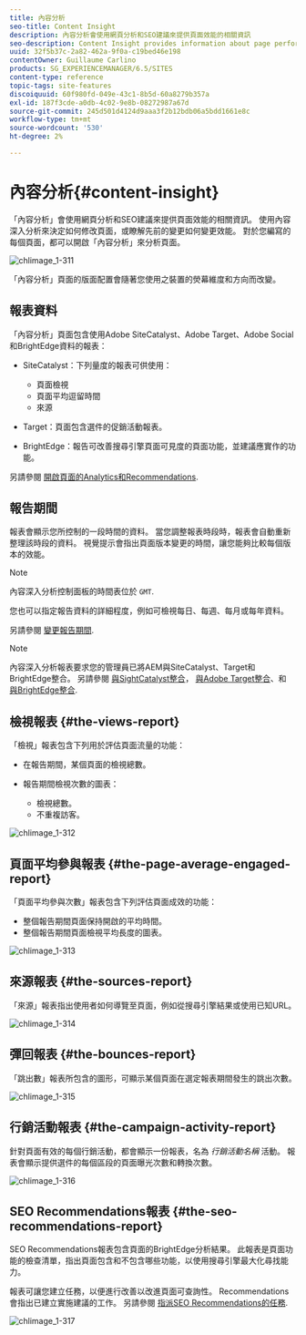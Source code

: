```yaml
---
title: 內容分析
seo-title: Content Insight
description: 內容分析會使用網頁分析和SEO建議來提供頁面效能的相關資訊
seo-description: Content Insight provides information about page performance using web analytics and SEO recommendation
uuid: 32f5b37c-2a82-462a-9f0a-c19bed46e198
contentOwner: Guillaume Carlino
products: SG_EXPERIENCEMANAGER/6.5/SITES
content-type: reference
topic-tags: site-features
discoiquuid: 60f980fd-049e-43c1-8b5d-60a8279b357a
exl-id: 187f3cde-a0db-4c02-9e8b-08272987a67d
source-git-commit: 245d501d4124d9aaa3f2b12bdb06a5bdd1661e8c
workflow-type: tm+mt
source-wordcount: '530'
ht-degree: 2%

---
```


# 內容分析{#content-insight}

「內容分析」會使用網頁分析和SEO建議來提供頁面效能的相關資訊。 使用內容深入分析來決定如何修改頁面，或瞭解先前的變更如何變更效能。 對於您編寫的每個頁面，都可以開啟「內容分析」來分析頁面。

![chlimage_1-311](assets/chlimage_1-311.png)

「內容分析」頁面的版面配置會隨著您使用之裝置的熒幕維度和方向而改變。

## 報表資料

「內容分析」頁面包含使用Adobe SiteCatalyst、Adobe Target、Adobe Social和BrightEdge資料的報表：

* SiteCatalyst：下列量度的報表可供使用：

   * 頁面檢視
   * 頁面平均逗留時間
   * 來源

* Target：頁面包含選件的促銷活動報表。
* BrightEdge：報告可改善搜尋引擎頁面可見度的頁面功能，並建議應實作的功能。

另請參閱 [開啟頁面的Analytics和Recommendations](/help/sites-authoring/ci-analyze.md#opening-analytics-and-recommendations-for-a-page).

## 報告期間

報表會顯示您所控制的一段時間的資料。 當您調整報表時段時，報表會自動重新整理該時段的資料。 視覺提示會指出頁面版本變更的時間，讓您能夠比較每個版本的效能。

>[!NOTE]
>
>內容深入分析控制面板的時間表位於 `GMT`.

您也可以指定報告資料的詳細程度，例如可檢視每日、每週、每月或每年資料。

另請參閱 [變更報告期間](/help/sites-authoring/ci-analyze.md#changing-the-reporting-period).

>[!NOTE]
>
>內容深入分析報表要求您的管理員已將AEM與SiteCatalyst、Target和BrightEdge整合。 另請參閱 [與SightCatalyst整合](/help/sites-administering/adobeanalytics.md)， [與Adobe Target整合](/help/sites-administering/target.md)、和 [與BrightEdge整合](/help/sites-administering/brightedge.md).

## 檢視報表 {#the-views-report}

「檢視」報表包含下列用於評估頁面流量的功能：

* 在報告期間，某個頁面的檢視總數。
* 報告期間檢視次數的圖表：

   * 檢視總數。
   * 不重複訪客。

![chlimage_1-312](assets/chlimage_1-312.png)

## 頁面平均參與報表 {#the-page-average-engaged-report}

「頁面平均參與次數」報表包含下列評估頁面成效的功能：

* 整個報告期間頁面保持開啟的平均時間。
* 整個報告期間頁面檢視平均長度的圖表。

![chlimage_1-313](assets/chlimage_1-313.png)

## 來源報表 {#the-sources-report}

「來源」報表指出使用者如何導覽至頁面，例如從搜尋引擎結果或使用已知URL。

![chlimage_1-314](assets/chlimage_1-314.png)

## 彈回報表 {#the-bounces-report}

「跳出數」報表所包含的圖形，可顯示某個頁面在選定報表期間發生的跳出次數。

![chlimage_1-315](assets/chlimage_1-315.png)

## 行銷活動報表 {#the-campaign-activity-report}

針對頁面有效的每個行銷活動，都會顯示一份報表，名為 *行銷活動名稱* 活動。 報表會顯示提供選件的每個區段的頁面曝光次數和轉換次數。

![chlimage_1-316](assets/chlimage_1-316.png)

## SEO Recommendations報表 {#the-seo-recommendations-report}

SEO Recommendations報表包含頁面的BrightEdge分析結果。 此報表是頁面功能的檢查清單，指出頁面包含和不包含哪些功能，以使用搜尋引擎最大化尋找能力。

報表可讓您建立任務，以便進行改善以改進頁面可查詢性。 Recommendations會指出已建立實施建議的工作。 另請參閱 [指派SEO Recommendations的任務](/help/sites-authoring/ci-analyze.md#assigning-tasks-for-seo-recommendations).

![chlimage_1-317](assets/chlimage_1-317.png)
